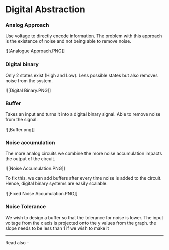 # Digital Abstraction

### Analog Approach
Use voltage to directly encode information. The problem with this approach is the existence of noise and not being able to remove noise.

![[Analogue Approach.PNG]]

### Digital binary
Only 2 states exist (High and Low). Less possible states but also removes noise from the system.

![[Digital Binary.PNG]]

### Buffer
Takes an input and turns it into a digital binary signal. Able to remove noise from the signal.

![[Buffer.png]]

### Noise accumulation

The more analog circuits we combine the more noise accumulation impacts the output of the circuit. 

![[Noise Accumulation.PNG]]

To fix this, we can add buffers after every time noise is added to the circuit. Hence, digital binary systems are easily scalable.

![[Fixed Noise Accumulation.PNG]]

### Noise Tolerance

We wish to design a buffer so that the tolerance for noise is lower. The input voltage from the x axis is projected onto the y values from the graph. the slope needs to be less than 1 if we wish to make it 



---
Read also - 